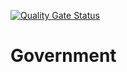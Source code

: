 [![Quality Gate Status](https://sonarcloud.io/api/project_badges/measure?project=frido_government&metric=alert_status)](https://sonarcloud.io/dashboard?id=frido_government)

# Government